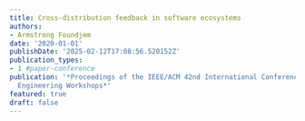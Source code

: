 ```yaml
---
title: Cross-distribution feedback in software ecosystems
authors:
- Armstrong Foundjem
date: '2020-01-01'
publishDate: '2025-02-12T17:08:56.520152Z'
publication_types:
- 1 #paper-conference
publication: '*Proceedings of the IEEE/ACM 42nd International Conference on Software
  Engineering Workshops*'
featured: true
draft: false
---
```

